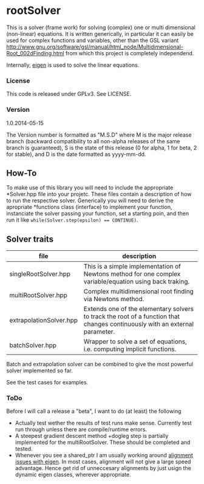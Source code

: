rootSolver
==========

This is a solver (frame work) for solving (complex) one or multi dimensional (non-linear) equations. It is written generically, in particular it can easily be used for complex functions and variables, other than the GSL variant http://www.gnu.org/software/gsl/manual/html_node/Multidimensional-Root_002dFinding.html  from which this project is completely independend.

Internally, [eigen](http://eigen.tuxfamily.org) is used to solve the linear equations.

### License

This code is released under GPLv3. See LICENSE.

### Version

1.0.2014-05-15

The Version number is formatted as "M.S.D" where M is the major release branch (backward compatibility to all non-alpha releases of the same branch is guaranteed), S is the state of this release (0 for alpha, 1 for beta, 2 for stable), and D is the date formatted as yyyy-mm-dd.


## How-To

To make use of this library you will need to include the appropriate *Solver.hpp file into your projetc. These files contain a description of how to run the respective solver. Generically you will need to derive the apropriate *functions class (interface) to implement your function, instanciate the solver passing your function, set a starting poin, and then run it like `while(Solver.step(epsilon) == CONTINUE)`.

## Solver traits

file|description
---|---
singleRootSolver.hpp | This is a simple implementation of Newtons method for one complex variable/equation using back traking.
multiRootSolver.hpp | Complex multidimensional root finding via Newtons method.
extrapolationSolver.hpp | Extends one of the elementary solvers to track the root of a function that changes continuously with an external parameter.
batchSolver.hpp | Wrapper to solve a set of equations, i.e. computing implicit functions.

Batch and extrapolation solver can be combined to give the most powerful solver implemented so far.

See the test cases for examples.


### ToDo

Before I will call a release a "beta", I want to do (at least) the following

* Actually test wether the results of test runs make sense. Currently test run through unless there are compile/runtime errors.
* A steepest gradient descent method +dogleg step is partially implemented for the multiRootSolver. These should be completed and tested.
* Whenever you see a shared_ptr I am usually working around [alignment issues with eigen](http://eigen.tuxfamily.org/dox/group__TopicUnalignedArrayAssert.html). In most cases, alignment will not give a large speed advantage. Hence get rid of unneccesary alignments by just usign the dynamic eigen classes, wherever appropriate.

